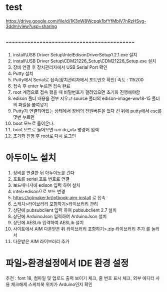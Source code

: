# test
https://drive.google.com/file/d/1K3nW8Wcpqk1bfYfMblV7nRzHSvg-3ddm/view?usp=sharing


## ------------------------------------------


1. install\USB Driver Setup\IntelEdisonDriverSetup1.2.1.exe 설치
2. install\USB Driver Setup\CDM21226_Setup\CDM21226_Setup.exe 설치
3. 장비 연결 후 장치관리자에서 USB Serial Port 확인
4. Putty 설치
5. Putty에서 Serial로 접속(장치관리자에서 포트번호 확인) 속도 : 115200 
6. 접속 후 enter 누르면 접속 완료
7. root 계정으로 접속 했을 때 비밀번호가 걸려있으면 초기화 진행해야함
8. edison 폴더 내용을 전부 지우고 source 폴더의 edison-image-ww18-15 폴더의 파일을 붙여넣기
9. Putty가 연결되어있는 상태에서 장비의 전원버튼을 껐다 킨 뒤에 putty에서 esc를 몇번 누르면
10. boot 모드로 들어온다. 
11. boot 모드로 들어오면 run do_ota 명령어 입력
12. 초기화 진행 후 root로 다시 로그인

# 아두이노 설치

1. 장비를 연결한 뒤 아두이노를 킨다
2. 포트를 serial 포트 번호로 연결
3. 보드매니저에 edison 입력 하여 설치
4. intel>edison으로 보드 변경 
5. https://iotmaker.kr/iotbook-aim-install 로 접속
6. 스케치>라이브러리 포함하기>라이브러리 관리
7. 상단에 pubsubclient 입력 하여 pubsubclient 2.7 설치
8. 상단에 ArduinoJson 입력하여 ArduinoJson 설치
9. 상단에 AESLib 입력하여 AESLib 설치
10. 사이트에서 AIM 다운받은 뒤 라이브러리 포함하기>.zip 라이브러리 추가 를 눌러서 
11. 다운받은 AIM 라이브러리 추가 

# 파일>환경설정에서 IDE 환경 설정
추천 : font 18, 컴파일 및 업로드 출력 보이기 체크, 줄 번호 표시 체크, 외부 에디터 사용 체크해제
스케치북 위치가 Arduino인지 확인

 
